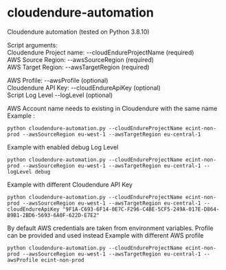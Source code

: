 # cloudendure-automation

Cloudendure automation (tested on Python 3.8.10)

Script arguments:  
 Cloudendure Project name: --cloudEndureProjectName (required)  
 AWS Source Region: --awsSourceRegion (required)  
 AWS Target Region: --awsTargetRegion (required)  

 AWS Profile: --awsProfile (optional)  
 Cloudendure API Key: --cloudEndureApiKey (optional)  
 Script Log Level --logLevel (optional)  

AWS Account name needs to existing in Cloudendure with the same name
Example :
```
python cloudendure-automation.py --cloudEndureProjectName ecint-non-prod --awsSourceRegion eu-west-1 --awsTargetRegion eu-central-1
```

Example with enabled debug Log Level
```
python cloudendure-automation.py --cloudEndureProjectName ecint-non-prod --awsSourceRegion eu-west-1 --awsTargetRegion eu-central-1 --logLevel debug
```

Example with different Cloudendure API Key
```
python cloudendure-automation.py --cloudEndureProjectName ecint-non-prod --awsSourceRegion eu-west-1 --awsTargetRegion eu-central-1 --cloudEndureApiKey "9F1A-C693-6F14-0E7C-F296-C4BE-5CF5-249A-017E-D864-B9B1-2BD6-5693-6A0F-622D-E7E2"
```

By default AWS credentials are taken from environment variables. Profile can be provided and used instead
Example with different AWS profile
```
python cloudendure-automation.py --cloudEndureProjectName ecint-non-prod --awsSourceRegion eu-west-1 --awsTargetRegion eu-central-1 --awsProfile ecint-non-prod
```
